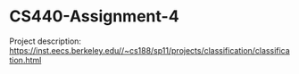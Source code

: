 # CS440-Assignment-4
Project description: https://inst.eecs.berkeley.edu//~cs188/sp11/projects/classification/classification.html
